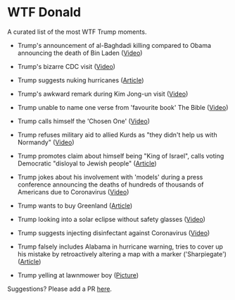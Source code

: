 # WTF Donald 

A curated list of the most WTF Trump moments.

- Trump's announcement of al-Baghdadi killing compared to Obama announcing the death of Bin Laden ([Video](https://www.youtube.com/watch?v=OsBOWSjOLsE))

- Trump's bizarre CDC visit ([Video](https://www.youtube.com/watch?v=P3nkxrECHKM))

- Trump suggests nuking hurricanes ([Article](https://www.theguardian.com/us-news/2019/aug/26/donald-trump-suggests-nuking-hurricanes-to-stop-them-hitting-america-report))

- Trump's awkward remark during Kim Jong-un visit ([Video](https://www.youtube.com/watch?v=v69rOJi8yik))

- Trump unable to name one verse from 'favourite book' The Bible ([Video](https://www.youtube.com/watch?v=ERUngQUCsyE))

- Trump calls himself the 'Chosen One' ([Video](https://www.youtube.com/watch?v=yP-LmzYYrMQ))

- Trump refuses military aid to allied Kurds as "they didn't help us with Normandy" ([Video](https://www.youtube.com/watch?v=RHkd4t8or9w))

- Trump promotes claim about himself being "King of Israel", calls voting Democratic "disloyal to Jewish people" ([Article](https://www.theguardian.com/us-news/2019/aug/21/trump-american-jewish-democrats-response-antisemitic-trope))

- Trump jokes about his involvement with 'models' during a press conference announcing the deaths of hundreds of thousands of Americans due to Coronavirus ([Video](https://www.youtube.com/watch?v=kd2ArJSKXyM))

- Trump wants to buy Greenland ([Article](https://www.theguardian.com/world/2019/aug/18/trump-considering-buying-greenland))

- Trump looking into a solar eclipse without safety glasses ([Video](https://www.youtube.com/watch?v=CCqwJ7E45W8))

- Trump suggests injecting disinfectant against Coronavirus ([Video](https://www.youtube.com/watch?v=0wcQYA-ol_A))

- Trump falsely includes Alabama in hurricane warning, tries to cover up his mistake by retroactively altering a map with a marker ('Sharpiegate') ([Article](https://www.theguardian.com/world/2019/sep/04/trump-hurricane-dorian-alabama-sharpie-map))

- Trump yelling at lawnmower boy ([Picture](https://i.kym-cdn.com/entries/icons/original/000/026/076/DJyXbYEUMAAgt2R.jpg))

Suggestions? Please add a PR [here](https://github.com/dhaitz/bizarre-trump).
